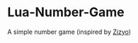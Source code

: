 # Lua-Number-Game

A simple number game (inspired by [Zizyo](https://www.youtube.com/watch?v=EBezqslQslc&ab_channel=Zizyo))
